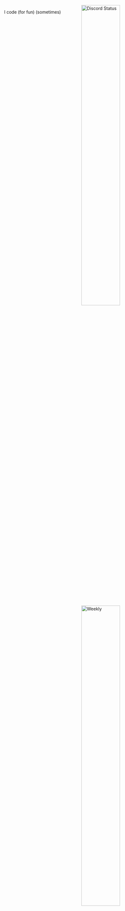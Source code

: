 <a href="https://discord.com/users/845014103561863188" target="_blank">
	<img width="50%" align="right" alt="Discord Status" src="https://lanyard.cnrad.dev/api/845014103561863188?bg=231942&borderRadius=5px">
</a>
<a href="https://wakatime.com/@K5" target="_blank">
	<img width="50%" align="right" alt="Weekly" src="https://github-readme-stats.vercel.app/api/wakatime?username=K5&border_radius=5px&theme=dark&bg_color=231942&border_color=1f1f1f&icon_color=58a6ff&show_icons=true&disable_animations=true&custom_title=Weekly%20Stats">
</a>

I code (for fun) (sometimes)
